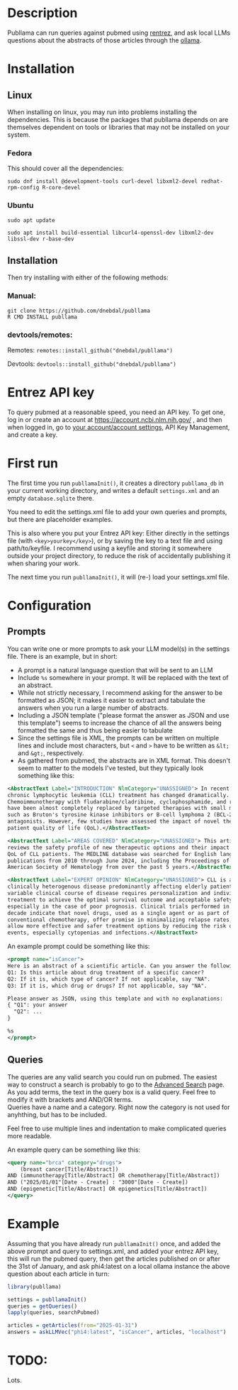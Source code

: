 # Description
Publlama can run queries against pubmed using [rentrez](https://cran.r-project.org/web/packages/rentrez/index.html), 
and ask local LLMs questions about the abstracts of those articles through the [ollama](API).

# Installation
## Linux
When installing on linux, you may run into problems installing the dependencies.
This is because the packages that publlama depends on are themselves dependent
on tools or libraries that may not be installed on your system.

### Fedora
This should cover all the dependencies: 

`sudo dnf install @development-tools curl-devel libxml2-devel redhat-rpm-config R-core-devel ` 

### Ubuntu
`sudo apt update`

`sudo apt install build-essential libcurl4-openssl-dev libxml2-dev libssl-dev r-base-dev`

## Installation
Then try installing with either of the following methods:
### Manual:
```
git clone https://github.com/dnebdal/publlama
R CMD INSTALL publlama
```

### devtools/remotes:
Remotes: `remotes::install_github("dnebdal/publlama")`

Devtools: `devtools::install_github("dnebdal/publlama")`

# Entrez API key
To query pubmed at a reasonable speed, you need an API key. To get one, log in or create an account at
https://account.ncbi.nlm.nih.gov/ , and then when logged in, go to [your account/account settings](https://account.ncbi.nlm.nih.gov/settings), 
API Key Management, and create a key. 

# First run
The first time you run `publlamaInit()`, it creates a directory `publlama_db` in your current working directory,
and writes a default `settings.xml` and an empty `database.sqlite` there. 

You need to edit the settings.xml file to add your own queries and prompts, but there are placeholder examples.

This is also where you put your Entrez API key: Either directly in the settings file (with `<key>yourkey</key>`), 
or by saving the key to a text file and using <file>path/to/keyfile</file>. I recommend using a keyfile and 
storing it somewhere outside your project directory, to reduce the risk of accidentally publishing it when sharing your work.

The next time you run `publlamaInit()`, it will (re-) load your settings.xml file. 

# Configuration
## Prompts
You can write one or more prompts to ask your LLM model(s) in the settings file. There is an example, but in short:
- A prompt is a natural language question that will be sent to an LLM
- Include `%s` somewhere in your prompt. It will be replaced with the text of an abstract.
- While not strictly necessary, I recommend asking for the answer to be formatted as JSON;
 it makes it easier to extract and tabulate the answers when you run a large number of abstracts.
- Including a JSON template ("please format the answer as JSON and use this template") seems to increase the chance of
all the answers being formatted the same and thus being easier to tabulate
- Since the settings file is XML, the prompts can be written on multiple lines and include most characters, 
but `<` and `>` have to be written as `&lt;` and `&gt;`, respectively.
- As gathered from pubmed, the abstracts are in XML format. This doesn't seem to matter to the models I've tested, 
but they typically look something like this:
```xml
<AbstractText Label="INTRODUCTION" NlmCategory="UNASSIGNED"> In recent years, 
chronic lymphocytic leukemia (CLL) treatment has changed dramatically. 
Chemoimmunotherapy with fludarabine/cladribine, cyclophosphamide, and rituximab 
have been almost completely replaced by targeted therapies with small molecules, 
such as Bruton's tyrosine kinase inhibitors or B-cell lymphoma 2 (BCL-2) 
antagonists. However, few studies have assessed the impact of novel therapies on 
patient quality of life (QoL).</AbstractText>

<AbstractText Label="AREAS COVERED" NlmCategory="UNASSIGNED"> This article 
reviews the safety profile of new therapeutic options and their impact on the 
QoL of CLL patients. The MEDLINE database was searched for English language 
publications from 2010 through June 2024, including the Proceedings of the 
American Society of Hematology from over the past 5 years.</AbstractText>

<AbstractText Label="EXPERT OPINION" NlmCategory="UNASSIGNED"> CLL is a 
clinically heterogenous disease predominantly affecting elderly patients. The 
variable clinical course of disease requires personalization and individualized 
treatment to achieve the optimal survival outcome and acceptable safety profile, 
especially in the case of poor prognosis. Clinical trials performed in the past 
decade indicate that novel drugs, used as a single agent or as part of a 
conventional chemotherapy, offer promise in minimalizing relapse rates, and may 
allow more effective and safer treatment options by reducing the risk of adverse 
events, especially cytopenias and infections.</AbstractText>

```

An example prompt could be something like this:
```xml
<prompt name="isCancer">
Here is an abstract of a scientific article. Can you answer the following questions about it?
Q1: Is this article about drug treatment of a specific cancer?
Q2: If it is, which type of cancer? If not applicable, say "NA".
Q3: If it is, which drug or drugs? If not applicable, say "NA".

Please answer as JSON, using this template and with no explanations:
{ "Q1": your answer
  "Q2": ...
}

%s
</prompt>
```

## Queries
The queries are any valid search you could run on pubmed. The easiest way to construct a search is probably to
go to the [Advanced Search](https://pubmed.ncbi.nlm.nih.gov/advanced/) page. As you add terms, the text in the 
query box is a valid query. Feel free to modify it with brackets and AND/OR terms.  
Queries have a name and a category. Right now the category is not used for anyhthing, but has to be included.

Feel free to use multiple lines and indentation to make complicated queries more readable.

An example query can be something like this:
```xml
<query name="brca" category="drugs">
    (breast cancer[Title/Abstract])
AND (immunotherapy[Title/Abstract] OR chemotherapy[Title/Abstract])
AND ("2025/01/01"[Date - Create] : "3000"[Date - Create])
AND (epigenetic[Title/Abstract] OR epigenetics[Title/Abstract])
</query>
```

# Example
Assuming that you have already run `publlamaInit()` once, and added the above prompt and query to settings.xml,
and added your entrez API key, this will run the pubmed query, then get the articles published on or after the 
31st of January, and ask phi4:latest on a local ollama instance the above question about each article in turn:

```R
library(publlama)

settings = publlamaInit()
queries = getQueries()
lapply(queries, searchPubmed)

articles = getArticles(from="2025-01-31")
answers = askLLMVec("phi4:latest", "isCancer", articles, "localhost")
```

# TODO:
Lots.
